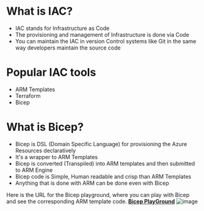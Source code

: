 # What is IAC?

- IAC stands for Infrastructure as Code
- The provisioning and management of Infrastructure is done via Code
- You can maintain the IAC in version Control systems like Git in the same way developers maintain the source code

# Popular IAC tools
- ARM Templates
- Terraform
- Bicep

# What is Bicep?
- Bicep is DSL (Domain Specific Language) for provisioning the Azure Resources declaratively
- It's a wrapper to ARM Templates
- Bicep is converted (Transpiled) into ARM templates and then submitted to ARM Engine
- Bicep code is Simple, Human readable and crisp than ARM Templates
- Anything that is done with ARM can be done even with Bicep

Here is the URL for the Bicep playground, where you can play with Bicep and see the corresponding ARM template code.
**[Bicep PlayGround](https://azure.github.io/bicep/)**
![image](https://github.com/user-attachments/assets/c4c07482-893f-414b-978c-8ecf8f373526)

